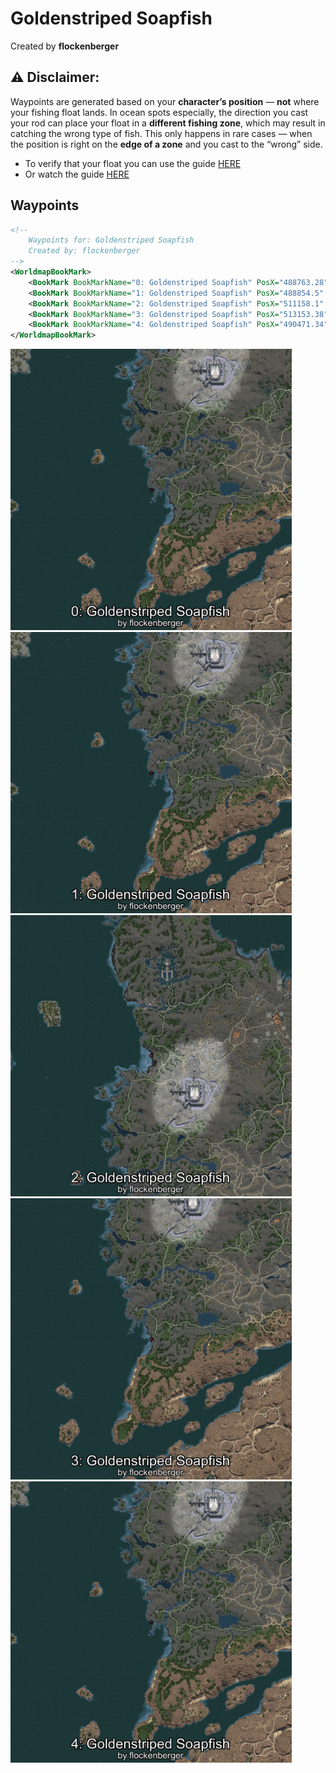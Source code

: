 # Goldenstriped Soapfish
Created by **flockenberger**

## ⚠️ Disclaimer:
Waypoints are generated based on your __**character’s position**__ — __not__ where your fishing float lands.
In ocean spots especially, the direction you cast your rod can place your float in a **different fishing zone**, which may result in catching the wrong type of fish.
This only happens in rare cases — when the position is right on the **edge of a zone** and you cast to the “wrong” side.

- To verify that your float you can use the guide [HERE](https://flockenberger.github.io/bdo-fish-position/)
- Or watch the guide [HERE](https://youtu.be/t-VXcRoNojk)

## Waypoints
```xml
<!--
    Waypoints for: Goldenstriped Soapfish
    Created by: flockenberger
-->
<WorldmapBookMark>
    <BookMark BookMarkName="0: Goldenstriped Soapfish" PosX="488763.28" PosY="-8117.5347" PosZ="449583.0" />
    <BookMark BookMarkName="1: Goldenstriped Soapfish" PosX="488854.5" PosY="-8117.559" PosZ="449663.9" />
    <BookMark BookMarkName="2: Goldenstriped Soapfish" PosX="511158.1" PosY="-8182.29" PosZ="619741.2" />
    <BookMark BookMarkName="3: Goldenstriped Soapfish" PosX="513153.38" PosY="-7184.7056" PosZ="429169.1" />
    <BookMark BookMarkName="4: Goldenstriped Soapfish" PosX="490471.34" PosY="-8123.607" PosZ="449823.97" />
</WorldmapBookMark>
```

<img src="./Goldenstriped Soapfish_0_Preview.webp" width="450"/> <img src="./Goldenstriped Soapfish_1_Preview.webp" width="450"/> <img src="./Goldenstriped Soapfish_2_Preview.webp" width="450"/> <img src="./Goldenstriped Soapfish_3_Preview.webp" width="450"/> <img src="./Goldenstriped Soapfish_4_Preview.webp" width="450"/> 